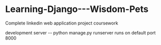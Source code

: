 # Learning-Django---Wisdom-Pets
Complete linkedin web application project coursework

development server -- python manage.py runserver
runs on default port 8000
